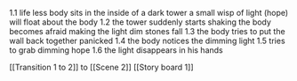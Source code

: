 1.1
life less body sits in the inside of a dark tower
a small wisp of light (hope) will float about the body
1.2
the tower suddenly starts shaking 
the body becomes afraid making the light dim
stones fall
1.3
the body tries to put the wall back together panicked
1.4
the body notices the dimming light
1.5
tries to grab dimming hope
1.6
the light disappears in his hands

[[Transition 1 to 2]] to [[Scene 2]]
[[Story board 1]]
